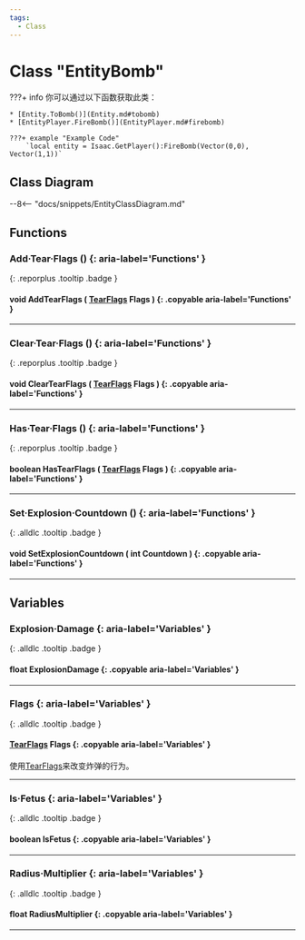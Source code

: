 ```yaml
---
tags:
  - Class
---
```

# Class "EntityBomb"

???+ info
    你可以通过以下函数获取此类：

    * [Entity.ToBomb()](Entity.md#tobomb)
    * [EntityPlayer.FireBomb()](EntityPlayer.md#firebomb)

    ???+ example "Example Code"
        `local entity = Isaac.GetPlayer():FireBomb(Vector(0,0), Vector(1,1))`

## Class Diagram
--8<-- "docs/snippets/EntityClassDiagram.md"

## Functions
### Add·Tear·Flags () {: aria-label='Functions' }
[ ](#){: .reporplus .tooltip .badge }
#### void AddTearFlags ( [TearFlags](enums/TearFlags.md) Flags ) {: .copyable aria-label='Functions' }

___
### Clear·Tear·Flags () {: aria-label='Functions' }
[ ](#){: .reporplus .tooltip .badge }
#### void ClearTearFlags ( [TearFlags](enums/TearFlags.md) Flags ) {: .copyable aria-label='Functions' }

___
### Has·Tear·Flags () {: aria-label='Functions' }
[ ](#){: .reporplus .tooltip .badge }
#### boolean HasTearFlags ( [TearFlags](enums/TearFlags.md) Flags ) {: .copyable aria-label='Functions' }

___
### Set·Explosion·Countdown () {: aria-label='Functions' }
[ ](#){: .alldlc .tooltip .badge }
#### void SetExplosionCountdown ( int Countdown ) {: .copyable aria-label='Functions' }

___
## Variables
### Explosion·Damage {: aria-label='Variables' }
[ ](#){: .alldlc .tooltip .badge }
#### float ExplosionDamage  {: .copyable aria-label='Variables' }

___
### Flags {: aria-label='Variables' }
[ ](#){: .alldlc .tooltip .badge }
#### [TearFlags](enums/TearFlags.md) Flags  {: .copyable aria-label='Variables' }

使用[TearFlags](enums/TearFlags.md)来改变炸弹的行为。
___
### Is·Fetus {: aria-label='Variables' }
[ ](#){: .alldlc .tooltip .badge }
#### boolean IsFetus  {: .copyable aria-label='Variables' }

___
### Radius·Multiplier {: aria-label='Variables' }
[ ](#){: .alldlc .tooltip .badge }
#### float RadiusMultiplier  {: .copyable aria-label='Variables' }

___
